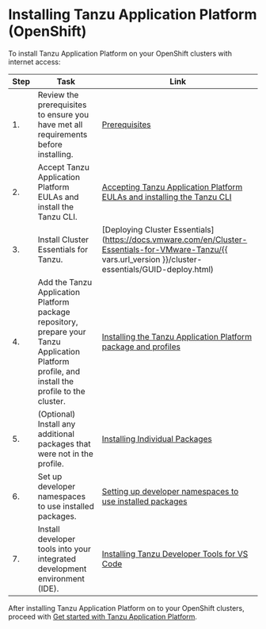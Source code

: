 # Installing Tanzu Application Platform (OpenShift)

To install Tanzu Application Platform on your OpenShift clusters with internet access:

|Step|Task|Link|
|----|----|----|
|1.| Review the prerequisites to ensure you have met all requirements before installing. |[Prerequisites](prerequisites.hbs.md)|
|2.| Accept Tanzu Application Platform EULAs and install the Tanzu CLI. |[Accepting Tanzu Application Platform EULAs and installing the Tanzu CLI](install-tanzu-cli.hbs.md)|
|3.| Install Cluster Essentials for Tanzu. |[Deploying Cluster Essentials](https://docs.vmware.com/en/Cluster-Essentials-for-VMware-Tanzu/{{ vars.url_version }}/cluster-essentials/GUID-deploy.html)|
|4.| Add the Tanzu Application Platform package repository, prepare your Tanzu Application Platform profile, and install the profile to the cluster. |[Installing the Tanzu Application Platform package and profiles](install-openshift.hbs.md)|
|5.| (Optional) Install any additional packages that were not in the profile. |[Installing Individual Packages](install-components-openshift.hbs.md)|
|6.| Set up developer namespaces to use installed packages. |[Setting up developer namespaces to use installed packages](set-up-namespaces-openshift.hbs.md)|
|7.| Install developer tools into your integrated development environment (IDE). |[Installing Tanzu Developer Tools for VS Code](vscode-install-openshift.hbs.md)|

After installing Tanzu Application Platform on to your OpenShift clusters, proceed with [Get started with Tanzu Application Platform](getting-started.hbs.md).
